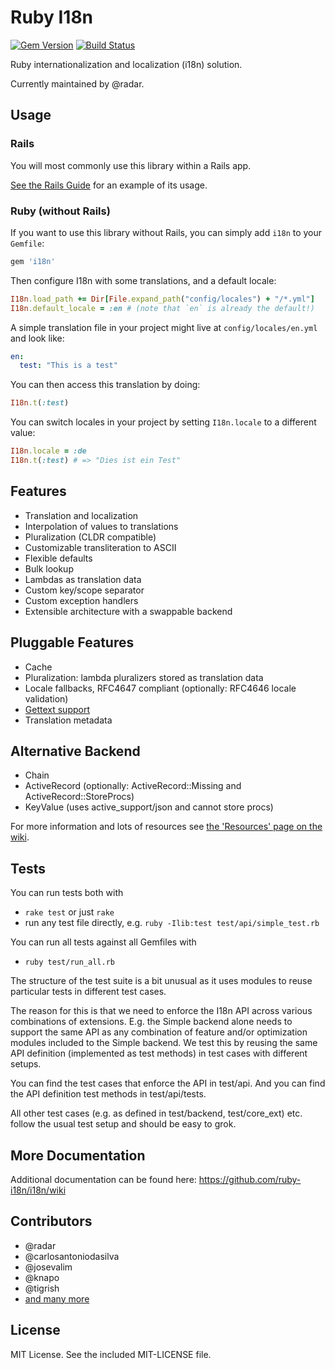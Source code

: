 # Ruby I18n

[![Gem Version](https://badge.fury.io/rb/i18n.svg)](https://badge.fury.io/rb/i18n)
[![Build Status](https://github.com/ruby-i18n/i18n/workflows/Ruby/badge.svg)](https://github.com/ruby-i18n/i18n/actions?query=workflow%3ARuby)

Ruby internationalization and localization (i18n) solution.

Currently maintained by @radar.

## Usage

### Rails

You will most commonly use this library within a Rails app.

[See the Rails Guide](https://guides.rubyonrails.org/i18n.html) for an example of its usage.

### Ruby (without Rails)

If you want to use this library without Rails, you can simply add `i18n` to your `Gemfile`:

```ruby
gem 'i18n'
```

Then configure I18n with some translations, and a default locale:

```ruby
I18n.load_path += Dir[File.expand_path("config/locales") + "/*.yml"]
I18n.default_locale = :en # (note that `en` is already the default!)
```

A simple translation file in your project might live at `config/locales/en.yml` and look like:

```yml
en:
  test: "This is a test"
```

You can then access this translation by doing:

```ruby
I18n.t(:test)
```

You can switch locales in your project by setting `I18n.locale` to a different value:

```ruby
I18n.locale = :de
I18n.t(:test) # => "Dies ist ein Test"
```

## Features

* Translation and localization
* Interpolation of values to translations
* Pluralization (CLDR compatible)
* Customizable transliteration to ASCII
* Flexible defaults
* Bulk lookup
* Lambdas as translation data
* Custom key/scope separator
* Custom exception handlers
* Extensible architecture with a swappable backend

## Pluggable Features

* Cache
* Pluralization: lambda pluralizers stored as translation data
* Locale fallbacks, RFC4647 compliant (optionally: RFC4646 locale validation)
* [Gettext support](https://github.com/ruby-i18n/i18n/wiki/Gettext)
* Translation metadata

## Alternative Backend

* Chain
* ActiveRecord (optionally: ActiveRecord::Missing and ActiveRecord::StoreProcs)
* KeyValue (uses active_support/json and cannot store procs)

For more information and lots of resources see [the 'Resources' page on the wiki](https://github.com/ruby-i18n/i18n/wiki/Resources).

## Tests

You can run tests both with

* `rake test` or just `rake`
* run any test file directly, e.g. `ruby -Ilib:test test/api/simple_test.rb`

You can run all tests against all Gemfiles with

* `ruby test/run_all.rb`

The structure of the test suite is a bit unusual as it uses modules to reuse
particular tests in different test cases.

The reason for this is that we need to enforce the I18n API across various
combinations of extensions. E.g. the Simple backend alone needs to support
the same API as any combination of feature and/or optimization modules included
to the Simple backend. We test this by reusing the same API definition (implemented
as test methods) in test cases with different setups.

You can find the test cases that enforce the API in test/api. And you can find
the API definition test methods in test/api/tests.

All other test cases (e.g. as defined in test/backend, test/core_ext) etc.
follow the usual test setup and should be easy to grok.

## More Documentation

Additional documentation can be found here: https://github.com/ruby-i18n/i18n/wiki

## Contributors

* @radar
* @carlosantoniodasilva
* @josevalim
* @knapo
* @tigrish
* [and many more](https://github.com/ruby-i18n/i18n/graphs/contributors)

## License

MIT License. See the included MIT-LICENSE file.
